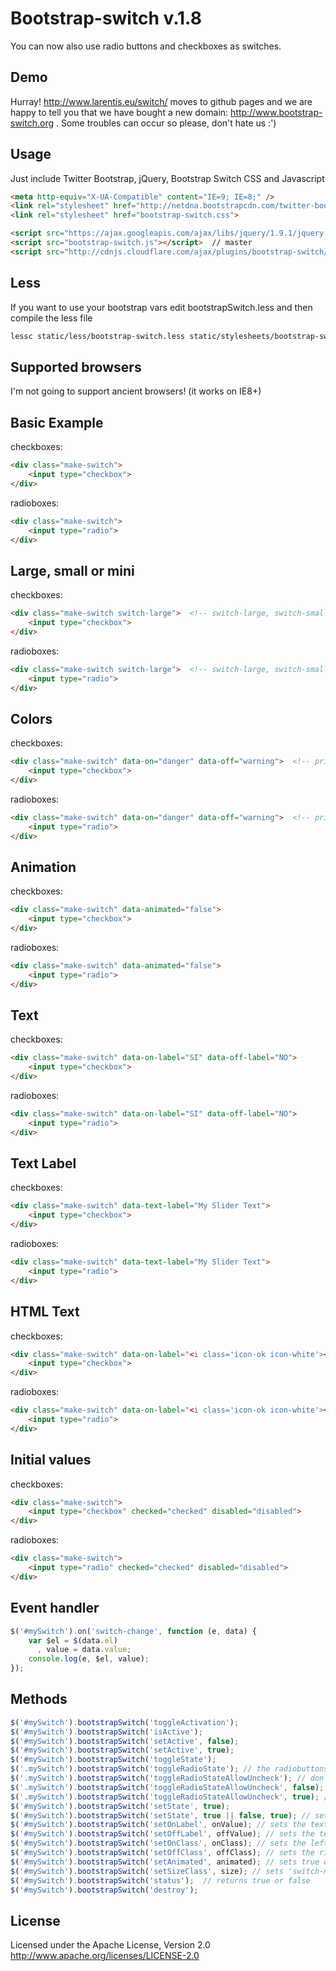 Bootstrap-switch v.1.8
========================

You can now also use radio buttons and checkboxes as switches.


Demo
----
Hurray! http://www.larentis.eu/switch/ moves to github pages and we are happy to tell you that we have bought a new domain: http://www.bootstrap-switch.org . Some troubles can occur so please, don't hate us :')


Usage
-----
Just include Twitter Bootstrap, jQuery, Bootstrap Switch CSS and Javascript
``` html
<meta http-equiv="X-UA-Compatible" content="IE=9; IE=8;" />
<link rel="stylesheet" href="http://netdna.bootstrapcdn.com/twitter-bootstrap/2.3.2/css/bootstrap-combined.min.css">
<link rel="stylesheet" href="bootstrap-switch.css">

<script src="https://ajax.googleapis.com/ajax/libs/jquery/1.9.1/jquery.min.js"></script>
<script src="bootstrap-switch.js"></script>  // master
<script src="http://cdnjs.cloudflare.com/ajax/plugins/bootstrap-switch/1.7/bootstrap-switch.min.js">  // from cdnjs.com
```

Less
----
If you want to use your bootstrap vars edit bootstrapSwitch.less and then compile the less file
``` bash
lessc static/less/bootstrap-switch.less static/stylesheets/bootstrap-switch.css
```

Supported browsers
------------------
I'm not going to support ancient browsers! (it works on IE8+)

Basic Example
-------------
checkboxes:

``` html
<div class="make-switch">
    <input type="checkbox">
</div>
```

radioboxes:

``` html
<div class="make-switch">
    <input type="radio">
</div>
```


Large, small or mini
--------------------
checkboxes:

``` html
<div class="make-switch switch-large">  <!-- switch-large, switch-small or switch-mini -->
    <input type="checkbox">
</div>
```

radioboxes:

``` html
<div class="make-switch switch-large">  <!-- switch-large, switch-small or switch-mini -->
    <input type="radio">
</div>
```


Colors
------
checkboxes:

``` html
<div class="make-switch" data-on="danger" data-off="warning">  <!-- primary, info, success, warning, danger and default -->
    <input type="checkbox">
</div>
```

radioboxes:

``` html
<div class="make-switch" data-on="danger" data-off="warning">  <!-- primary, info, success, warning, danger and default -->
    <input type="radio">
</div>
```


Animation
---------
checkboxes:

``` html
<div class="make-switch" data-animated="false">
    <input type="checkbox">
</div>
```

radioboxes:

``` html
<div class="make-switch" data-animated="false">
    <input type="radio">
</div>
```


Text
-----
checkboxes:

``` html
<div class="make-switch" data-on-label="SI" data-off-label="NO">
    <input type="checkbox">
</div>
```

radioboxes:

``` html
<div class="make-switch" data-on-label="SI" data-off-label="NO">
    <input type="radio">
</div>
```


Text Label
----------
checkboxes:

``` html
<div class="make-switch" data-text-label="My Slider Text">
    <input type="checkbox">
</div>
```

radioboxes:

``` html
<div class="make-switch" data-text-label="My Slider Text">
    <input type="radio">
</div>
```


HTML Text
----------
checkboxes:

``` html
<div class="make-switch" data-on-label="<i class='icon-ok icon-white'></i>" data-off-label="<i class='icon-remove'></i>">
    <input type="checkbox">
</div>
```

radioboxes:

``` html
<div class="make-switch" data-on-label="<i class='icon-ok icon-white'></i>" data-off-label="<i class='icon-remove'></i>">
    <input type="radio">
</div>
```


Initial values
--------------
checkboxes:

``` html
<div class="make-switch">
    <input type="checkbox" checked="checked" disabled="disabled">
</div>
```
radioboxes:


``` html
<div class="make-switch">
    <input type="radio" checked="checked" disabled="disabled">
</div>
```


Event handler
-------------
``` javascript
$('#mySwitch').on('switch-change', function (e, data) {
    var $el = $(data.el)
      , value = data.value;
    console.log(e, $el, value);
});
```

Methods
-------
``` javascript
$('#mySwitch').bootstrapSwitch('toggleActivation');
$('#mySwitch').bootstrapSwitch('isActive');
$('#mySwitch').bootstrapSwitch('setActive', false);
$('#mySwitch').bootstrapSwitch('setActive', true);
$('#mySwitch').bootstrapSwitch('toggleState');
$('.mySwitch').bootstrapSwitch('toggleRadioState'); // the radiobuttons need a class not a ID, don't allow uncheck radio switch
$('.mySwitch').bootstrapSwitch('toggleRadioStateAllowUncheck'); // don't allow uncheck radio switch
$('.mySwitch').bootstrapSwitch('toggleRadioStateAllowUncheck', false); // don't allow uncheck radio switch
$('.mySwitch').bootstrapSwitch('toggleRadioStateAllowUncheck', true); // allow uncheck radio switch
$('#mySwitch').bootstrapSwitch('setState', true);
$('#mySwitch').bootstrapSwitch('setState', true || false, true); // sets the state without getting the switch-change event
$('#mySwitch').bootstrapSwitch('setOnLabel', onValue); // sets the text of the "on" label
$('#mySwitch').bootstrapSwitch('setOffLabel', offValue); // sets the text of the "off" label
$('#mySwitch').bootstrapSwitch('setOnClass', onClass); // sets the left color class
$('#mySwitch').bootstrapSwitch('setOffClass', offClass); // sets the right color class
$('#mySwitch').bootstrapSwitch('setAnimated', animated); // sets true or false for animation
$('#mySwitch').bootstrapSwitch('setSizeClass', size); // sets 'switch-mini', 'switch-small' or 'switch-large'
$('#mySwitch').bootstrapSwitch('status');  // returns true or false
$('#mySwitch').bootstrapSwitch('destroy');
```

License
-------
Licensed under the Apache License, Version 2.0
http://www.apache.org/licenses/LICENSE-2.0
